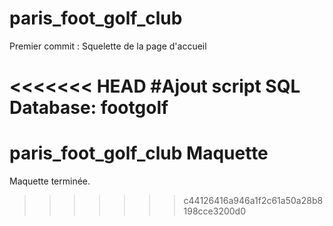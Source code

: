 # paris_foot_golf_club

Premier commit : Squelette de la page d'accueil

<<<<<<< HEAD
#Ajout script SQL Database: footgolf
=======
# paris_foot_golf_club Maquette

Maquette terminée.
>>>>>>> c44126416a946a1f2c61a50a28b8198cce3200d0

